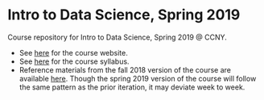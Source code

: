 # Intro to Data Science, Spring 2019
Course repository for Intro to Data Science, Spring 2019 @ CCNY.
* See [here](https://grantmlong.com/teaching/spring2019/index.html) for the course website.
* See [here](https://grantmlong.com/teaching/spring2019/ITDS-Syllabus-Spring-2019.pdf) for the course syllabus.
* Reference materials from the fall 2018 version of the course are available [here](https://github.com/grantmlong/itds2018). Though the spring 2019 version of the course will follow the same pattern as the prior iteration, it may deviate week to week.

